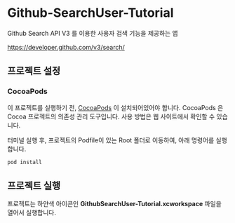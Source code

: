 # Github-SearchUser-Tutorial
Github Search API V3 를 이용한 사용자 검색 기능을 제공하는 앱

https://developer.github.com/v3/search/

## 프로젝트 설정

### CocoaPods

이 프로젝트를 실행하기 전, [CocoaPods](https://cocoapods.org) 이 설치되어있어야 합니다.
CocoaPods 은 Cocoa 프로젝트의 의존성 관리 도구입니다. 사용 방법은 웹 사이트에서 확인할 수 있습니다.

터미널 실행 후, 프로젝트의 Podfile이 있는 Root 폴더로 이동하여, 아래 명령어를 실행합니다.

```ruby
pod install
```

## 프로젝트 실행

프로젝트는 하얀색 아이콘인 **GithubSearchUser-Tutorial.xcworkspace** 파일을 열어서 실행합니다.
